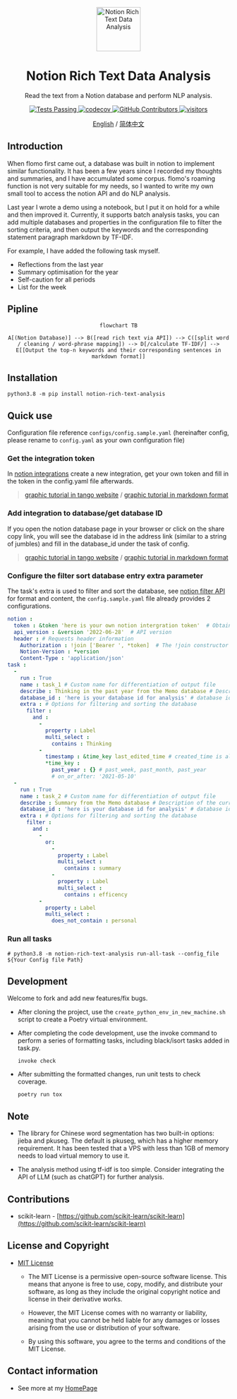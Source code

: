 <p align="center">
  <img width="100px" src="https://img.icons8.com/ios/250/FFFFFF/share-2.png" align="center" alt="Notion Rich Text Data Analysis" />
  <h1 align="center">
    Notion Rich Text Data Analysis
  </h1>
  <p align="center">
    Read the text from a Notion database and perform NLP analysis.
  </p>
</p>

  <p align="center">
    <a href="https://github.com/dario-github/notion_rich_text_analysis/actions">
      <img alt="Tests Passing" src="https://github.com/dario-github/notion_rich_text_analysis/actions/workflows/main.yml/badge.svg" />
    </a>
    <a href="https://codecov.io/gh/dario-github/notion_rich_text_analysis">
      <img alt="codecov" src="https://codecov.io/gh/dario-github/notion_rich_text_analysis/branch/main/graph/badge.svg?token=ehzYhousD3" />
    </a>
    <a href="https://github.com/dario-github/notion_rich_text_analysis/graphs/contributors">
      <img alt="GitHub Contributors" src="https://img.shields.io/github/contributors/dario-github/notion_rich_text_analysis" />
    </a>
    <a href="https://github.com/dario-github/notion_rich_text_analysis">
      <img alt="visitors" src="https://visitor-badge.glitch.me/badge?page_id=dario-github.notion_rich_text_analysis&left_color=gray&right_color=green" />
    </a>
  </p>
  
  <p align="center">
    <a href="README.md">English</a>
    /
    <a href="README.zh.md">简体中文</a>
  </p>

## Introduction

When flomo first came out, a database was built in notion to implement similar functionality. It has been a few years since I recorded my thoughts and summaries, and I have accumulated some corpus. flomo's roaming function is not very suitable for my needs, so I wanted to write my own small tool to access the notion API and do NLP analysis.

Last year I wrote a demo using a notebook, but I put it on hold for a while and then improved it. Currently, it supports batch analysis tasks, you can add multiple databases and properties in the configuration file to filter the sorting criteria, and then output the keywords and the corresponding statement paragraph markdown by TF-IDF.

For example, I have added the following task myself.

- Reflections from the last year
- Summary optimisation for the year
- Self-caution for all periods
- List for the week

## Pipline

<center>

```mermaid
flowchart TB

A[(Notion Database)] --> B([read rich text via API]) --> C([split word / cleaning / word-phrase mapping]) --> D[/calculate TF-IDF/] --> E[[Output the top-n keywords and their corresponding sentences in markdown format]]
```

</center>

## Installation

```shell
python3.8 -m pip install notion-rich-text-analysis
```

## Quick use

Configuration file reference ``configs/config.sample.yaml`` (hereinafter config, please rename to ``config.yaml`` as your own configuration file)

### Get the integration token

In [notion integrations](https://www.notion.so/my-integrations/) create a new integration, get your own token and fill in the token in the config.yaml file afterwards.

> [graphic tutorial in tango website](https://app.tango.us/app/workflow/6e53c348-79b6-4ed3-8c75-46f5ddb996da?utm_source=markdown&utm_medium=markdown&utm_campaign=workflow%20export%20links) / [graphic tutorial in markdown format](./docs/tango/get_the_integration_token.md)

### Add integration to database/get database ID

If you open the notion database page in your browser or click on the share copy link, you will see the database id in the address link (similar to a string of jumbles) and fill in the database_id under the task of config.

> [graphic tutorial in tango website](https://app.tango.us/app/workflow/7e95c7df-af73-4748-9bf7-11efc8e24f2a?utm_source=markdown&utm_medium=markdown&utm_campaign=workflow%20export%20links) / [graphic tutorial in markdown format](./docs/tango/add_integration_to_database.md)

### Configure the filter sort database entry extra parameter

The task's extra is used to filter and sort the database, see [notion filter API](https://developers.notion.com/reference/post-database-query-filter#property-filter-object) for format and content, the `config.sample.yaml` file already provides 2 configurations.

```yaml
notion :
  token : &token 'here is your own notion intergration token'  # Obtain your own token from notion intergration: https://www.notion.so/my-integrations/
  api_version : &version '2022-06-28'  # API version
  header : # Requests header information
    Authorization : !join ['Bearer ', *token]  # The !join constructor needs to be added in python
    Notion-Version : *version 
    Content-Type : 'application/json'
task :
  - 
    run : True
    name : task_1 # Custom name for differentiation of output file
    describe : Thinking in the past year from the Memo database # Description of the current task, used to record what the task is to do
    database_id : 'here is your database id for analysis' # database id
    extra : # Options for filtering and sorting the database
      filter :
        and :
          - 
            property : Label
            multi_select :
              contains : Thinking
          - 
            timestamp : &time_key last_edited_time # created_time is also available
            *time_key : 
              past_year : {} # past_week, past_month, past_year
              # on_or_after: '2021-05-10'
  - 
    run : True
    name : task_2 # Custom name for differentiation of output file
    describe : Summary from the Memo database # Description of the current task, used to record what the task is to do
    database_id : 'here is your database id for analysis' # database id
    extra : # Options for filtering and sorting the database
      filter :
        and :
          - 
            or:
              - 
                property : Label
                multi_select : 
                  contains : summary
              - 
                property : Label
                multi_select : 
                  contains : efficency
          - 
            property : Label
            multi_select :
              does_not_contain : personal
```

### Run all tasks

```shell
# python3.8 -m notion-rich-text-analysis run-all-task --config_file ${Your Config file Path}
```

## Development

Welcome to fork and add new features/fix bugs.

- After cloning the project, use the `create_python_env_in_new_machine.sh` script to create a Poetry virtual environment.

- After completing the code development, use the invoke command to perform a series of formatting tasks, including black/isort tasks added in task.py.
  
    ```shell
    invoke check
    ```

- After submitting the formatted changes, run unit tests to check coverage.

    ```shell
    poetry run tox

    ```

## Note

- The library for Chinese word segmentation has two built-in options: jieba and pkuseg. The default is pkuseg, which has a higher memory requirement. It has been tested that a VPS with less than 1GB of memory needs to load virtual memory to use it.

- The analysis method using tf-idf is too simple. Consider integrating the API of LLM (such as chatGPT) for further analysis.

## Contributions

- scikit-learn - [https://github.com/scikit-learn/scikit-learn](https://github.com/scikit-learn/scikit-learn)

## License and Copyright

- [MIT License](./LICENSE)
  - The MIT License is a permissive open-source software license. This means that anyone is free to use, copy, modify, and distribute your software, as long as they include the original copyright notice and license in their derivative works.

  - However, the MIT License comes with no warranty or liability, meaning that you cannot be held liable for any damages or losses arising from the use or distribution of your software.

  - By using this software, you agree to the terms and conditions of the MIT License.

## Contact information

- See more at my [HomePage](https://github.com/dario-github)
